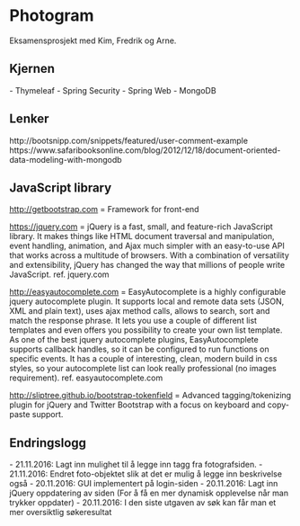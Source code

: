 # Photogram
Eksamensprosjekt med Kim, Fredrik og Arne.

<h2>Kjernen</h2>
- Thymeleaf
- Spring Security
- Spring Web
- MongoDB

<h2>Lenker</h2>
http://bootsnipp.com/snippets/featured/user-comment-example
https://www.safaribooksonline.com/blog/2012/12/18/document-oriented-data-modeling-with-mongodb

<h2>JavaScript library</h2>

http://getbootstrap.com = Framework for front-end

https://jquery.com = jQuery is a fast, small, and feature-rich JavaScript library. It makes things like HTML document traversal and manipulation, event handling, animation, and Ajax much simpler with an easy-to-use API that works across a multitude of browsers. With a combination of versatility and extensibility, jQuery has changed the way that millions of people write JavaScript. ref. jquery.com

http://easyautocomplete.com = EasyAutocomplete is a highly configurable jquery autocomplete plugin. It supports local and remote data sets (JSON, XML and plain text), uses ajax method calls, allows to search, sort and match the response phrase. It lets you use a couple of different list templates and even offers you possibility to create your own list template. As one of the best jquery autocomplete plugins, EasyAutocomplete supports callback handles, so it can be configured to run functions on specific events. It has a couple of interesting, clean, modern build in css styles, so your autocomplete list can look really professional (no images requirement). ref. easyautocomplete.com

http://sliptree.github.io/bootstrap-tokenfield = Advanced tagging/tokenizing plugin for jQuery and Twitter Bootstrap with a focus on keyboard and copy-paste support.

<h2>Endringslogg</h2>
- 21.11.2016: Lagt inn mulighet til å legge inn tagg fra fotografsiden.
- 21.11.2016: Endret foto-objektet slik at det er mulig å legge inn beskrivelse også
- 20.11.2016: GUI implementert på login-siden
- 20.11.2016: Lagt inn jQuery oppdatering av siden (For å få en mer dynamisk opplevelse når man trykker oppdater)
- 20.11.2016: I den siste utgaven av søk kan får man et mer oversiktlig søkeresultat
